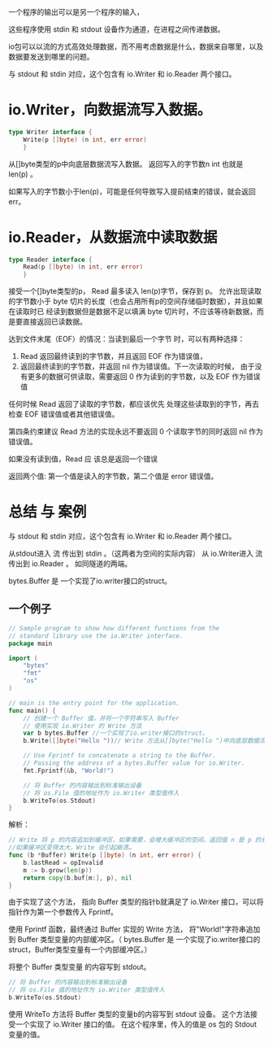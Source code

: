 一个程序的输出可以是另一个程序的输入，

这些程序使用 stdin 和 stdout 设备作为通道，在进程之间传递数据。

io包可以以流的方式高效处理数据，而不用考虑数据是什么，数据来自哪里，以及数据要发送到哪里的问题。

与 stdout 和 stdin 对应，这个包含有 io.Writer 和 io.Reader 两个接口。


# io.Writer，向数据流写入数据。

```go
type Writer interface { 
	Write(p []byte) (n int, err error) 
	}
```

从[]byte类型的p中向底层数据流写入数据。
返回写入的字节数n int 也就是 len(p)  。

如果写入的字节数小于len(p)，可能是任何导致写入提前结束的错误，就会返回err。

# io.Reader，从数据流中读取数据

```go
type Reader interface { 
	Read(p []byte) (n int, err error) 
	}
```

接受一个[]byte类型的p， Read 最多读入 len(p)字节，保存到 p。
允许出现读取的字节数小于 byte 切片的长度（也会占用所有p的空间存储临时数据），并且如果在读取时已 经读到数据但是数据不足以填满 byte 切片时，不应该等待新数据，而是要直接返回已读数据。

达到文件末尾（EOF）的情况：当读到最后一个字节 时，可以有两种选择：
1.  Read 返回最终读到的字节数，并且返回 EOF 作为错误值，
2. 返回最终读到的字节数，并返回 nil 作为错误值。下一次读取的时候， 由于没有更多的数据可供读取，需要返回 0 作为读到的字节数，以及 EOF 作为错误值

任何时候 Read 返回了读取的字节数，都应该优先 处理这些读取到的字节，再去检查 EOF 错误值或者其他错误值。

第四条约束建议 Read 方法的实现永远不要返回 0 个读取字节的同时返回 nil 作为错误值。

如果没有读到值，Read 应 该总是返回一个错误

返回两个值:
第一个值是读入的字节数，第二个值是 error 错误值。

# 总结 与 案例

 与 stdout 和 stdin 对应，这个包含有 io.Writer 和 io.Reader 两个接口。

从stdout进入 流 传出到 stdin 。（这两者为空间的实际内容）
从 io.Writer进入 流 传出到 io.Reader 。
如同隧道的两端。

 bytes.Buffer  是 一个实现了io.writer接口的struct。

## 一个例子

```go
// Sample program to show how different functions from the
// standard library use the io.Writer interface.
package main

import (
	"bytes"
	"fmt"
	"os"
)

// main is the entry point for the application.
func main() {
	// 创建一个 Buffer 值，并将一个字符串写入 Buffer
	// 使用实现 io.Writer 的 Write 方法
	var b bytes.Buffer //一个实现了io.writer接口的struct。
	b.Write([]byte("Hello "))// Write 方法从[]byte("Hello ")中向底层数据流写入数据。此处的底层流是b bytes.Buffe（一个实现了io.writer接口的struct。）

	// Use Fprintf to concatenate a string to the Buffer.
	// Passing the address of a bytes.Buffer value for io.Writer.
	fmt.Fprintf(&b, "World!")

	// 将 Buffer 的内容输出到标准输出设备
	// 将 os.File 值的地址作为 io.Writer 类型值传入
	b.WriteTo(os.Stdout)
}

```
解析：
```go
// Write 将 p 的内容追加到缓冲区，如果需要，会增大缓冲区的空间。返回值 n 是 p 的长度，err 总是 nil。
//如果缓冲区变得太大，Write 会引起崩溃…
func (b *Buffer) Write(p []byte) (n int, err error) { 
	b.lastRead = opInvalid
	m := b.grow(len(p))
	return copy(b.buf[m:], p), nil
} 
```
由于实现了这个方法， 指向 Buffer 类型的指针b就满足了 io.Writer 接口，可以将指针作为第一个参数传入 Fprintf。

使用 Fprintf 函数，最终通过 Buffer 实现的 Write 方法， 将"World!"字符串追加到 Buffer 类型变量的内部缓冲区。（ bytes.Buffer  是 一个实现了io.writer接口的struct，Buffer类型变量有一个内部缓冲区。）


将整个 Buffer 类型变量 的内容写到 stdout。
```go
// 将 Buffer 的内容输出到标准输出设备
// 将 os.File 值的地址作为 io.Writer 类型值传入
b.WriteTo(os.Stdout)
```
使用 WriteTo 方法将 Buffer 类型的变量b的内容写到 stdout 设备。
这个方法接受一个实现了 io.Writer 接口的值。
在这个程序里，传入的值是 os 包的 Stdout 变量的值。

















































